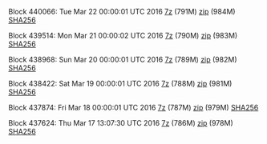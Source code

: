 Block 440066: Tue Mar 22 00:00:01 UTC 2016 [7z](https://transfer.sh/dqgum/bootstrap.dat.20160322.7z) (791M) [zip](https://transfer.sh/rdBux/bootstrap.dat.20160322.zip) (984M) [SHA256](https://transfer.sh/dBz9r/sha256.txt)

Block 439514: Mon Mar 21 00:00:02 UTC 2016 [7z](https://transfer.sh/15m5WY/bootstrap.dat.20160321.7z) (790M) [zip](https://transfer.sh/EBKUg/bootstrap.dat.20160321.zip) (983M) [SHA256](https://transfer.sh/BhPmW/sha256.txt)

Block 438968: Sun Mar 20 00:00:01 UTC 2016 [7z](https://transfer.sh/e11C7/bootstrap.dat.20160320.7z) (789M) [zip](https://transfer.sh/TwxHm/bootstrap.dat.20160320.zip) (982M) [SHA256](https://transfer.sh/6WrQX/sha256.txt)

Block 438422: Sat Mar 19 00:00:01 UTC 2016 [7z](https://transfer.sh/OSwMF/bootstrap.dat.20160319.7z) (788M) [zip](https://transfer.sh/rhmzm/bootstrap.dat.20160319.zip) (981M) [SHA256](https://transfer.sh/SbnG9/sha256.txt)

Block 437874: Fri Mar 18 00:00:01 UTC 2016 [7z](https://transfer.sh/10Peb1/bootstrap.dat.20160318.7z) (787M) [zip](https://transfer.sh/yN6Vk/bootstrap.dat.20160318.zip) (979M) [SHA256](https://transfer.sh/15RJP7/sha256.txt)

Block 437624: Thu Mar 17 13:07:30 UTC 2016 [7z](https://transfer.sh/11CvvS/bootstrap.dat.20160317.7z) (786M) [zip](https://transfer.sh/I3Vsc/bootstrap.dat.20160317.zip) (978M) [SHA256](https://transfer.sh/AVgsE/sha256.txt)

